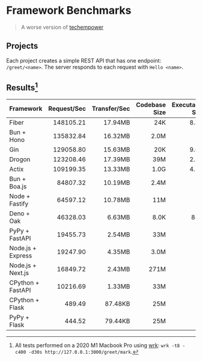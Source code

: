 # Framework Benchmarks
> A worse version of [techempower](https://www.techempower.com/benchmarks/)

## Projects
Each project creates a simple REST API that has one endpoint: `/greet/<name>`. The server responds to each request with `Hello <name>`.

## Results[^1]
| Framework         | Request/Sec   | Transfer/Sec | Codebase Size | Executable Size |
|:------------------|--------------:| ------------:| -------------:| ---------------:|
| Fiber             | 148105.21     | 17.94MB      | 24K           | 8.4M            |
| Bun + Hono        | 135832.84     | 16.32MB      | 2.0M          | NA              |
| Gin               | 129058.80     | 15.63MB      | 20K           | 9.6M            |
| Drogon            | 123208.46     | 17.39MB      | 39M           | 2.5M            |
| Actix             | 109199.35     | 13.33MB      | 1.0G          | 4.7M            |
| Bun + Boa.js      | 84807.32      | 10.19MB      | 2.4M          | NA              |
| Node + Fastify    | 64597.12      | 10.78MB      | 11M           | NA              |
| Deno + Oak        | 46328.03      | 6.63MB       | 8.0K          | 84M             |
| PyPy + FastAPI    | 19455.73      | 2.54MB       | 33M           | NA              |
| Node.js + Express | 19247.90      | 4.35MB       | 3.0M          | NA              |
| Node.js + Next.js | 16849.72      | 2.43MB       | 271M          | NA              |
| CPython + FastAPI | 10216.69      | 1.33MB       | 33M           | NA              |
| CPython + Flask   | 489.49        | 87.48KB      | 25M           | NA              |
| PyPy + Flask      | 444.52        | 79.44KB      | 25M           | NA              |

[^1]: All tests performed on a 2020 M1 Macbook Pro using [wrk](https://github.com/wg/wrk): `wrk -t8 -c400 -d30s http://127.0.0.1:3000/greet/mark`.
